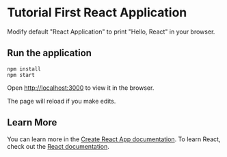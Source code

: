 # Tutorial First React Application

Modify default "React Application" to print "Hello, React" in your browser.

## Run the application

```
npm install
npm start
```

Open [http://localhost:3000](http://localhost:3000) to view it in the browser.

The page will reload if you make edits.<br />

## Learn More

You can learn more in the [Create React App documentation](https://facebook.github.io/create-react-app/docs/getting-started). To learn React, check out the [React documentation](https://reactjs.org/).
